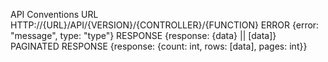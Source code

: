 API Conventions
URL
HTTP://{URL}/API/{VERSION}/{CONTROLLER}/{FUNCTION}
ERROR
{error: "message", type: "type"}
RESPONSE
{response: {data} || [data]}
PAGINATED RESPONSE
{response: {count: int, rows: [data], pages: int}}